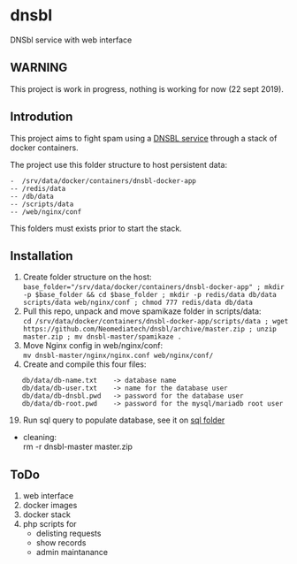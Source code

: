 # dnsbl
DNSbl service with web interface

## WARNING
This project is work in progress, nothing is working for now (22 sept 2019).

## Introdution
This project aims to fight spam using a [DNSBL service](https://en.wikipedia.org/wiki/DNSBL) through a stack of docker containers.

The project use this folder structure to host persistent data:
```
-  /srv/data/docker/containers/dnsbl-docker-app
-- /redis/data
-- /db/data
-- /scripts/data
-- /web/nginx/conf
```
This folders must exists prior to start the stack.

## Installation
1. Create folder structure on the host:   
` base_folder="/srv/data/docker/containers/dnsbl-docker-app" ; mkdir -p $base_folder && cd $base_folder ; mkdir -p redis/data db/data scripts/data web/nginx/conf ; chmod 777 redis/data db/data `   
2. Pull this repo, unpack and move spamikaze folder in scripts/data:   
` cd /srv/data/docker/containers/dnsbl-docker-app/scripts/data ; wget https://github.com/Neomediatech/dnsbl/archive/master.zip ; unzip master.zip ; mv dnsbl-master/spamikaze . `   
3. Move Nginx config in web/nginx/conf:   
` mv dnsbl-master/nginx/nginx.conf web/nginx/conf/ `   
4. Create and compile this four files:   
```
   db/data/db-name.txt    -> database name
   db/data/db-user.txt    -> name for the database user
   db/data/db-dnsbl.pwd   -> password for the database user
   db/data/db-root.pwd    -> password for the mysql/mariadb root user    
```   
19. Run sql query to populate database, see it on [sql folder](sql/)   
- cleaning:   
  rm -r dnsbl-master master.zip   

## ToDo
1. web interface
2. docker images
3. docker stack
4. php scripts for
   - delisting requests
   - show records
   - admin maintanance
